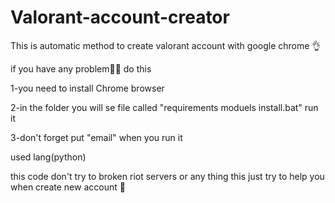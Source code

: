 # Valorant-account-creator
This is automatic method  to create valorant account with google chrome 👌

if you have any problem🤦‍♀️ do this 

1-you need to install Chrome browser 

2-in the folder you will se file called "requirements moduels install.bat" run it

3-don't forget put "email" when you run it


used lang(python)




this code don't try to broken riot servers or any thing this just try to help you when create new account 🙌
